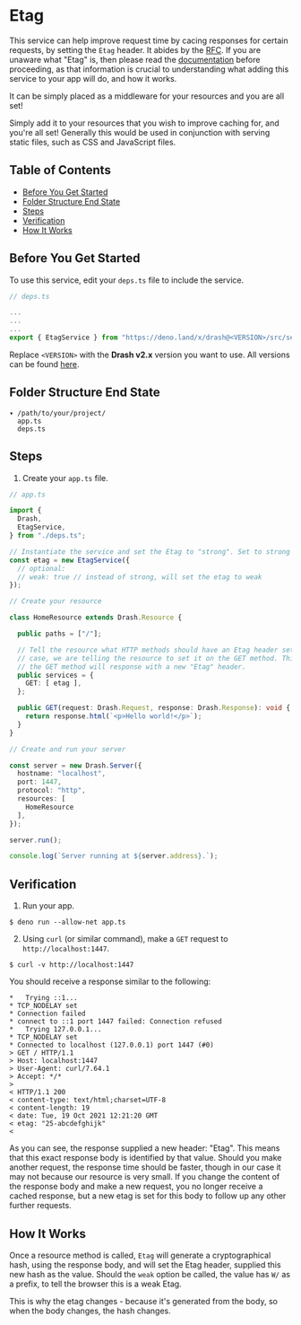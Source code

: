 # Etag

This service can help improve request time by cacing responses for certain requests, by setting the `Etag` header. It abides by the [RFC](https://datatracker.ietf.org/doc/html/rfc7232). If you are unaware what "Etag" is, then please read the [documentation](https://developer.mozilla.org/en-US/docs/Web/HTTP/Headers/ETag) before proceeding, as that information is crucial to understanding what adding this service to your app will do, and how it works.

It can be simply placed as a middleware for your resources and you are all set!

Simply add it to your resources that you wish to improve caching for, and you're all set! Generally this would be used in conjunction with serving static files, such as CSS and JavaScript files.

## Table of Contents

- [Before You Get Started](#before-you-get-started)
- [Folder Structure End State](#folder-structure-end-state)
- [Steps](#configuration)
- [Verification](#verification)
- [How It Works](#how-it-works)

## Before You Get Started

To use this service, edit your `deps.ts` file to include the service.

```typescript
// deps.ts

...
...
...
export { EtagService } from "https://deno.land/x/drash@<VERSION>/src/services/etag/etag.ts";
```

Replace `<VERSION>` with the **Drash v2.x** version you want to use. All versions can be found [here](https://github.com/drashland/drash/releases?q=v2&expanded=true).

## Folder Structure End State

```text
▾ /path/to/your/project/
  app.ts
  deps.ts
```

## Steps

1. Create your `app.ts` file.

```typescript
// app.ts

import {
  Drash,
  EtagService,
} from "./deps.ts";

// Instantiate the service and set the Etag to "strong". Set to strong by default
const etag = new EtagService({
  // optional: 
  // weak: true // instead of strong, will set the etag to weak
});

// Create your resource

class HomeResource extends Drash.Resource {

  public paths = ["/"];

  // Tell the resource what HTTP methods should have an Etag header set. In this
  // case, we are telling the resource to set it on the GET method. This means
  // the GET method will response with a new "Etag" header.
  public services = {
    GET: [ etag ],
  };

  public GET(request: Drash.Request, response: Drash.Response): void {
    return response.html(`<p>Hello world!</p>`);
  }
}

// Create and run your server

const server = new Drash.Server({
  hostname: "localhost",
  port: 1447,
  protocol: "http",
  resources: [
    HomeResource
  ],
});

server.run();

console.log(`Server running at ${server.address}.`);
```

## Verification

1. Run your app.

  ```shell
  $ deno run --allow-net app.ts
  ```

2. Using `curl` (or similar command), make a `GET` request to `http://localhost:1447`.

  ```shell
  $ curl -v http://localhost:1447
  ```

  You should receive a response similar to the following:

  ```text
  *   Trying ::1...
  * TCP_NODELAY set
  * Connection failed
  * connect to ::1 port 1447 failed: Connection refused
  *   Trying 127.0.0.1...
  * TCP_NODELAY set
  * Connected to localhost (127.0.0.1) port 1447 (#0)
  > GET / HTTP/1.1
  > Host: localhost:1447
  > User-Agent: curl/7.64.1
  > Accept: */*
  >
  < HTTP/1.1 200
  < content-type: text/html;charset=UTF-8
  < content-length: 19
  < date: Tue, 19 Oct 2021 12:21:20 GMT
  < etag: "25-abcdefghijk"
  <
  ```

  As you can see, the response supplied a new header: "Etag". This means that this exact response body is identified by that value. Should you make another request, the response time should be faster, though in our case it may not because our resource is very small. If you change the content of the response body and make a new request, you no longer receive a cached response, but a new etag is set for this body to follow up any other further requests.

## How It Works

Once a resource method is called, `Etag` will generate a cryptographical hash, using the response body, and will set the Etag header, supplied this new hash as the value. Should the `weak` option be called, the value has `W/` as a prefix, to tell the browser this is a weak Etag.

This is why the etag changes - because it's generated from the body, so when the body changes, the hash changes.
